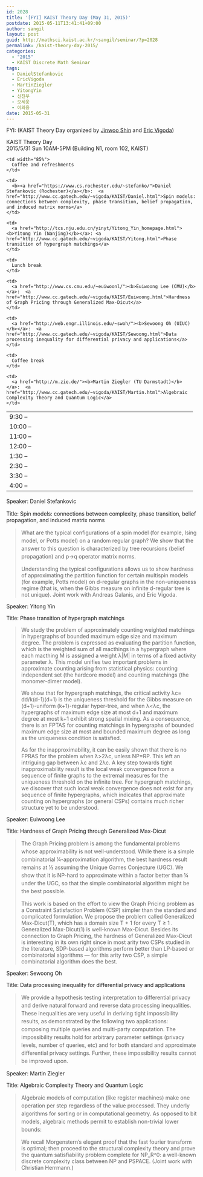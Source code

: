 ```yaml
---
id: 2028
title: '[FYI] KAIST Theory Day (May 31, 2015)'
postdate: 2015-05-11T13:41:41+09:00
author: sangil
layout: post
guid: http://mathsci.kaist.ac.kr/~sangil/seminar/?p=2028
permalink: /kaist-theory-day-2015/
categories:
  - "2015"
  - KAIST Discrete Math Seminar
tags:
  - DanielStefankovic
  - EricVigoda
  - MartinZiegler
  - YitongYin
  - 신진우
  - 오세웅
  - 이의웅
date: 2015-05-31
---
```

FYI: (KAIST Theory Day organized by [Jinwoo Shin](https://sites.google.com/site/mijirim/) and [Eric Vigoda](http://www.cc.gatech.edu/~vigoda/))

<div class="talk">
  KAIST Theory Day
</div>

<div class="date">
  2015/5/31 Sun 10AM-5PM (Building N1, room 102, KAIST)
</div>

<table>
  <tr>
    <td width="15%">
      9:30 &#8211;
    </td>
    
    <td width="85%">
      Coffee and refreshments
    </td>
  </tr>
  
  <tr>
    <td>
      10:00 &#8211;
    </td>
    
    <td>
      <b><a href="https://www.cs.rochester.edu/~stefanko/">Daniel Stefankovic (Rochester)</a></b>:  <a href="http://www.cc.gatech.edu/~vigoda/KAIST/Daniel.html">Spin models: connections between complexity, phase transition, belief propagation, and induced matrix norms</a>
    </td>
  </tr>
  
  <tr>
    <td>
      11:00 &#8211;
    </td>
    
    <td>
      <a href="http://tcs.nju.edu.cn/yinyt/Yitong_Yin_homepage.html"><b>Yitong Yin (Nanjing)</b></a>: <a href="http://www.cc.gatech.edu/~vigoda/KAIST/Yitong.html">Phase transition of hypergraph matchings</a>
    </td>
  </tr>
  
  <tr>
    <td>
      12:00 &#8211;
    </td>
    
    <td>
      Lunch break
    </td>
  </tr>
  
  <tr>
    <td>
      1:30 &#8211;
    </td>
    
    <td>
      <a href="http://www.cs.cmu.edu/~euiwoonl/"><b>Euiwoong Lee (CMU)</b></a>:  <a href="http://www.cc.gatech.edu/~vigoda/KAIST/Euiwoong.html">Hardness of Graph Pricing through Generalized Max-Dicut</a>
    </td>
  </tr>
  
  <tr>
    <td>
      2:30 &#8211;
    </td>
    
    <td>
      <a href="http://web.engr.illinois.edu/~swoh/"><b>Sewoong Oh (UIUC)</b></a>:  <a href="http://www.cc.gatech.edu/~vigoda/KAIST/Sewoong.html">Data processing inequality for differential privacy and applications</a>
    </td>
  </tr>
  
  <tr>
    <td>
      3:30 &#8211;
    </td>
    
    <td>
      Coffee break
    </td>
  </tr>
  
  <tr>
    <td>
      4:00 &#8211;
    </td>
    
    <td>
      <a href="http://m.zie.de/"><b>Martin Ziegler (TU Darmstadt)</b></a>:  <a href="http://www.cc.gatech.edu/~vigoda/KAIST/Martin.html">Algebraic Complexity Theory and Quantum Logic</a>
    </td>
  </tr>
</table>

<span style="line-height: 1.5;">Speaker: Daniel Stefankovic</span>

Title: Spin models: connections between complexity, phase transition, belief propagation, and induced matrix norms

> <span style="line-height: 1.5;">What are the typical configurations of a spin model (for example, Ising model, or Potts model) on a random regular graph? We show that the answer to this question is characterized by tree recursions (belief propagation) and p->q operator matrix norms.</span>
> 
> Understanding the typical configurations allows us to show hardness of approximating the partition function for certain multispin models (for example, Potts model) on d-regular graphs in the non-uniqueness regime (that is, when the Gibbs measure on infinite d-regular tree is not unique). Joint work with Andreas Galanis, and Eric Vigoda.

Speaker: Yitong Yin

Title: Phase transition of hypergraph matchings

> We study the problem of approximately counting weighted matchings in hypergraphs of bounded maximum edge size and maximum degree. The problem is expressed as evaluating the partition function, which is the weighted sum of all macthings in a hypergraph where each macthing M is assigned a weight λ|M| in terms of a fixed activity parameter λ. This model unifies two important problems in approximate counting arising from statistical physics: counting independent set (the hardcore model) and counting matchings (the monomer-dimer model).
> 
> We show that for hypergraph matchings, the critical activity λc= dd/k(d-1)(d+1) is the uniqueness threshold for the Gibbs measure on (d+1)-uniform (k+1)-regular hyper-tree, and when λ<λc, the hypergraphs of maximum edge size at most d+1 and maximum degree at most k+1 exhibit strong spatial mixing. As a consequence, there is an FPTAS for counting matchings in hypergraphs of bounded maximum edge size at most and bounded maximum degree as long as the uniqueness condition is satisfied.
> 
> As for the inapproximability, it can be easily shown that there is no FPRAS for the problem when λ>2λc, unless NP=RP. This left an intriguing gap between λc and 2λc. A key step towards tight inapproximability result is the local weak convergence from a sequence of finite graphs to the extremal measures for the uniqueness threshold on the infinite tree. For hypergraph matchings, we discover that such local weak convergence does not exist for any sequence of finite hypergraphs, which indicates that approximate counting on hypergraphs (or general CSPs) contains much richer structure yet to be understood.

Speaker: Euiwoong Lee

Title: Hardness of Graph Pricing through Generalized Max-Dicut

> <span style="line-height: 1.5;">The Graph Pricing problem is among the fundamental problems whose approximability is not well-understood. While there is a simple combinatorial ¼-approximation algorithm, the best hardness result remains at ½ assuming the Unique Games Conjecture (UGC). We show that it is NP-hard to approximate within a factor better than ¼ under the UGC, so that the simple combinatorial algorithm might be the best possible.</span>
> 
> This work is based on the effort to view the Graph Pricing problem as a Constraint Satisfaction Problem (CSP) simpler than the standard and complicated formulation. We propose the problem called Generalized Max-Dicut(T), which has a domain size T + 1 for every T ≥ 1 . Generalized Max-Dicut(1) is well-known Max-Dicut. Besides its connection to Graph Pricing, the hardness of Generalized Max-Dicut is interesting in its own right since in most arity two CSPs studied in the literature, SDP-based algorithms perform better than LP-based or combinatorial algorithms &#8212; for this arity two CSP, a simple combinatorial algorithm does the best.

Speaker: Sewoong Oh

Title: Data processing inequality for differential privacy and applications

> <span style="line-height: 1.5;">We provide a hypothesis testing interpretation to differential privacy and derive natural forward and reverse data processing inequalities. These inequalities are very useful in deriving tight impossibility results, as demonstrated by the following two applications: composing multiple queries and multi-party computation. The impossibility results hold for arbitrary parameter settings (privacy levels, number of queries, etc) and for both standard and approximate differential privacy settings. Further, these impossibility results cannot be improved upon.</span>

Speaker: Martin Ziegler

Title: Algebraic Complexity Theory and Quantum Logic

> <span style="line-height: 1.5;">Algebraic models of computation (like register machines) make one operation per step regardless of the value processed. They underly algorithms for sorting or in computational geometry. As opposed to bit models, algebraic methods permit to establish non-trivial lower bounds:</span>
> 
> We recall Morgenstern&#8217;s elegant proof that the fast fourier transform is optimal; then proceed to the structural complexity theory and prove the quantum satisfiability problem complete for NP_R^0: a well-known discrete complexity class between NP and PSPACE. (Joint work with Christian Herrmann.)